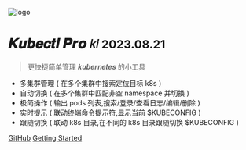 ![logo](//static.xabc.io/icon.svg)

# 𝑲𝒖𝒃𝒆𝒄𝒕𝒍 𝑷𝒓𝒐 <small>𝑘𝑖 2023.08.21</small>

> 更快捷简单管理 𝒌𝒖𝒃𝒆𝒓𝒏𝒆𝒕𝒆𝒔 的小工具

* 多集群管理 ( 在多个集群中搜索定位目标 k8s )
* 自动切换 ( 在多个集群中匹配非空 namespace 并切换 )
* 极简操作 ( 输出 pods 列表,搜索/登录/查看日志/编辑/删除 )
* 实时提示 ( 联动终端命令提示符,显示当前 $KUBECONFIG )
* 跟随切换 ( 联动 k8s 目录,在不同的 k8s 目录跟随切换 $KUBECONFIG )

[GitHub](https://github.com/ywgx/ki)
[Getting Started](#𝒌𝒊)
